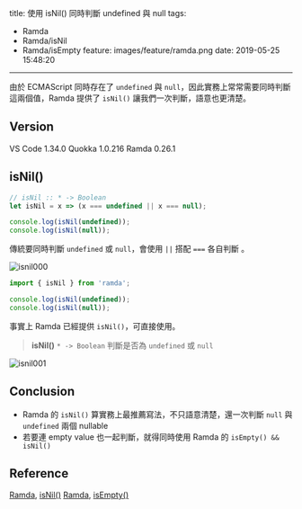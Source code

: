 title: 使用 isNil() 同時判斷 undefined 與 null
tags:
  - Ramda
  - Ramda/isNil
  - Ramda/isEmpty
feature: images/feature/ramda.png
date: 2019-05-25 15:48:20
---
由於 ECMAScript 同時存在了 `undefined` 與 `null`，因此實務上常常需要同時判斷這兩個值，Ramda 提供了 `isNil()` 讓我們一次判斷，語意也更清楚。

<!-- more -->

## Version

VS Code 1.34.0
Quokka 1.0.216
Ramda 0.26.1

## isNil()

```javascript
// isNil :: * -> Boolean
let isNil = x => (x === undefined || x === null);

console.log(isNil(undefined));
console.log(isNil(null));
```

傳統要同時判斷 `undefined` 或 `null`，會使用 `||` 搭配 `===` 各自判斷 。

![isnil000](/images/ramda/isnil/isnil000.png)

```javascript
import { isNil } from 'ramda';

console.log(isNil(undefined));
console.log(isNil(null));
```

事實上 Ramda 已經提供 `isNil()`，可直接使用。

> **isNil()**
> `* -> Boolean`
> 判斷是否為  `undefined` 或  `null`

![isnil001](/images/ramda/isnil/isnil001.png)

## Conclusion

- Ramda 的 `isNil()` 算實務上最推薦寫法，不只語意清楚，還一次判斷  `null` 與 `undefined` 兩個 nullable
- 若要連 empty value 也一起判斷，就得同時使用 Ramda 的 `isEmpty() && isNil()`

## Reference

[Ramda](https://ramdajs.com), [isNil()](https://ramdajs.com/docs/#isNil)
[Ramda](https://ramdajs.com), [isEmpty()](https://ramdajs.com/docs/#isEmpty)